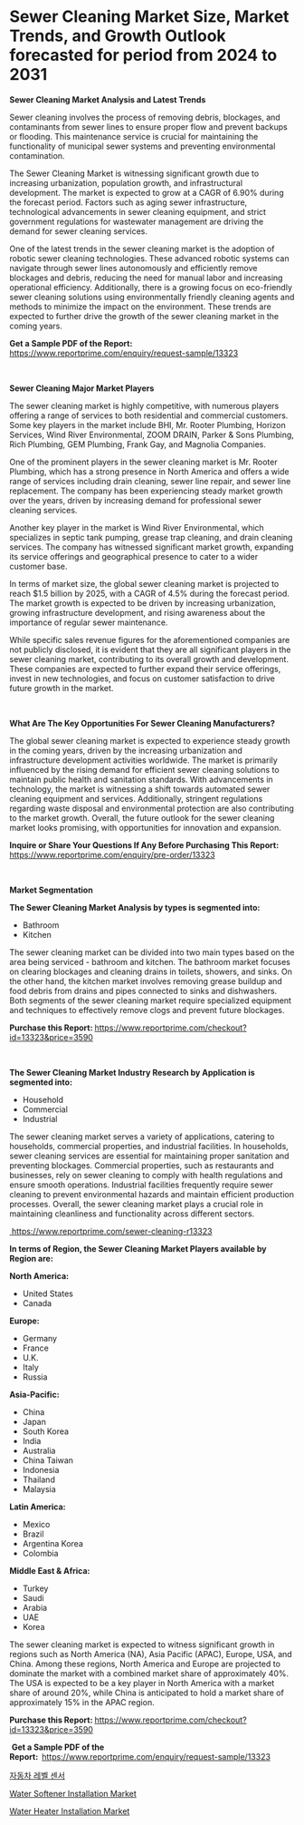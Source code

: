 <p><h1>Sewer Cleaning Market Size, Market Trends, and Growth Outlook forecasted for period from 2024 to 2031</h1></p><p><strong>Sewer Cleaning Market Analysis and Latest Trends</strong></p>
<p><p>Sewer cleaning involves the process of removing debris, blockages, and contaminants from sewer lines to ensure proper flow and prevent backups or flooding. This maintenance service is crucial for maintaining the functionality of municipal sewer systems and preventing environmental contamination.</p><p>The Sewer Cleaning Market is witnessing significant growth due to increasing urbanization, population growth, and infrastructural development. The market is expected to grow at a CAGR of 6.90% during the forecast period. Factors such as aging sewer infrastructure, technological advancements in sewer cleaning equipment, and strict government regulations for wastewater management are driving the demand for sewer cleaning services.</p><p>One of the latest trends in the sewer cleaning market is the adoption of robotic sewer cleaning technologies. These advanced robotic systems can navigate through sewer lines autonomously and efficiently remove blockages and debris, reducing the need for manual labor and increasing operational efficiency. Additionally, there is a growing focus on eco-friendly sewer cleaning solutions using environmentally friendly cleaning agents and methods to minimize the impact on the environment. These trends are expected to further drive the growth of the sewer cleaning market in the coming years.</p></p>
<p><strong>Get a Sample PDF of the Report:&nbsp;</strong> <a href="https://www.reportprime.com/enquiry/request-sample/13323">https://www.reportprime.com/enquiry/request-sample/13323</a></p>
<p>&nbsp;</p>
<p><strong>Sewer Cleaning Major Market Players</strong></p>
<p><p>The sewer cleaning market is highly competitive, with numerous players offering a range of services to both residential and commercial customers. Some key players in the market include BHI, Mr. Rooter Plumbing, Horizon Services, Wind River Environmental, ZOOM DRAIN, Parker & Sons Plumbing, Rich Plumbing, GEM Plumbing, Frank Gay, and Magnolia Companies.</p><p>One of the prominent players in the sewer cleaning market is Mr. Rooter Plumbing, which has a strong presence in North America and offers a wide range of services including drain cleaning, sewer line repair, and sewer line replacement. The company has been experiencing steady market growth over the years, driven by increasing demand for professional sewer cleaning services.</p><p>Another key player in the market is Wind River Environmental, which specializes in septic tank pumping, grease trap cleaning, and drain cleaning services. The company has witnessed significant market growth, expanding its service offerings and geographical presence to cater to a wider customer base.</p><p>In terms of market size, the global sewer cleaning market is projected to reach $1.5 billion by 2025, with a CAGR of 4.5% during the forecast period. The market growth is expected to be driven by increasing urbanization, growing infrastructure development, and rising awareness about the importance of regular sewer maintenance.</p><p>While specific sales revenue figures for the aforementioned companies are not publicly disclosed, it is evident that they are all significant players in the sewer cleaning market, contributing to its overall growth and development. These companies are expected to further expand their service offerings, invest in new technologies, and focus on customer satisfaction to drive future growth in the market.</p></p>
<p>&nbsp;</p>
<p><strong>What Are The Key Opportunities For Sewer Cleaning Manufacturers?</strong></p>
<p><p>The global sewer cleaning market is expected to experience steady growth in the coming years, driven by the increasing urbanization and infrastructure development activities worldwide. The market is primarily influenced by the rising demand for efficient sewer cleaning solutions to maintain public health and sanitation standards. With advancements in technology, the market is witnessing a shift towards automated sewer cleaning equipment and services. Additionally, stringent regulations regarding waste disposal and environmental protection are also contributing to the market growth. Overall, the future outlook for the sewer cleaning market looks promising, with opportunities for innovation and expansion.</p></p>
<p><strong>Inquire or Share Your Questions If Any Before Purchasing This Report:</strong> <a href="https://www.reportprime.com/enquiry/pre-order/13323">https://www.reportprime.com/enquiry/pre-order/13323</a></p>
<p>&nbsp;</p>
<p><strong>Market Segmentation</strong></p>
<p><strong>The Sewer Cleaning Market Analysis by types is segmented into:</strong></p>
<p><ul><li>Bathroom</li><li>Kitchen</li></ul></p>
<p><p>The sewer cleaning market can be divided into two main types based on the area being serviced - bathroom and kitchen. The bathroom market focuses on clearing blockages and cleaning drains in toilets, showers, and sinks. On the other hand, the kitchen market involves removing grease buildup and food debris from drains and pipes connected to sinks and dishwashers. Both segments of the sewer cleaning market require specialized equipment and techniques to effectively remove clogs and prevent future blockages.</p></p>
<p><strong>Purchase this Report:&nbsp;</strong><a href="https://www.reportprime.com/checkout?id=13323&price=3590">https://www.reportprime.com/checkout?id=13323&price=3590</a></p>
<p>&nbsp;</p>
<p><strong>The Sewer Cleaning Market Industry Research by Application is segmented into:</strong></p>
<p><ul><li>Household</li><li>Commercial</li><li>Industrial</li></ul></p>
<p><p>The sewer cleaning market serves a variety of applications, catering to households, commercial properties, and industrial facilities. In households, sewer cleaning services are essential for maintaining proper sanitation and preventing blockages. Commercial properties, such as restaurants and businesses, rely on sewer cleaning to comply with health regulations and ensure smooth operations. Industrial facilities frequently require sewer cleaning to prevent environmental hazards and maintain efficient production processes. Overall, the sewer cleaning market plays a crucial role in maintaining cleanliness and functionality across different sectors.</p></p>
<p><a href="https://www.reportprime.com/sewer-cleaning-r13323">&nbsp;https://www.reportprime.com/sewer-cleaning-r13323</a></p>
<p><strong>In terms of Region, the Sewer Cleaning Market Players available by Region are:</strong></p>
<p>
    <p> <strong> North America: </strong>
        <ul>
            <li>United States</li>
            <li>Canada</li>
        </ul>
        </p> 
    <p> <strong> Europe: </strong>
        <ul>
            <li>Germany</li>
            <li>France</li>
            <li>U.K.</li>
            <li>Italy</li>
            <li>Russia</li>
        </ul>
        </p> 
    <p> <strong> Asia-Pacific: </strong>
        <ul>
            <li>China</li>
            <li>Japan</li>
            <li>South Korea</li>
            <li>India</li>
            <li>Australia</li>
            <li>China Taiwan</li>
            <li>Indonesia</li>
            <li>Thailand</li>
            <li>Malaysia</li>
        </ul>
        </p> 
    <p> <strong> Latin America: </strong>
        <ul>
            <li>Mexico</li>
            <li>Brazil</li>
            <li>Argentina Korea</li>
            <li>Colombia</li>
        </ul>
        </p> 
    <p> <strong> Middle East & Africa: </strong>
        <ul>
            <li>Turkey</li>
            <li>Saudi</li>
            <li>Arabia</li>
            <li>UAE</li>
            <li>Korea</li>
        </ul>
    </p>
    </p>
<p><p>The sewer cleaning market is expected to witness significant growth in regions such as North America (NA), Asia Pacific (APAC), Europe, USA, and China. Among these regions, North America and Europe are projected to dominate the market with a combined market share of approximately 40%. The USA is expected to be a key player in North America with a market share of around 20%, while China is anticipated to hold a market share of approximately 15% in the APAC region.</p></p>
<p><strong>Purchase this Report: </strong><a href="https://www.reportprime.com/checkout?id=13323&price=3590">https://www.reportprime.com/checkout?id=13323&price=3590</a></p>
<p>&nbsp;<strong>Get a Sample PDF of the Report:&nbsp;&nbsp;</strong><a href="https://www.reportprime.com/enquiry/request-sample/13323">https://www.reportprime.com/enquiry/request-sample/13323</a></p>
<p><strong></strong></p>
<p><p><a href="https://github.com/wallacBahrtyinger567686/Market-Research-Report-List-1/blob/main/829636722418.md">자동차 레벨 센서</a></p><p><a href="https://github.com/jodemen/Market-Research-Report-List-2/blob/main/water-softener-installation-market.md">Water Softener Installation Market</a></p><p><a href="https://github.com/Sarissaschmalingtr6fz2739/Market-Research-Report-List-2/blob/main/water-heater-installation-market.md">Water Heater Installation Market</a></p></p>